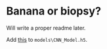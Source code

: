 # Banana or biopsy? 

Will write a proper readme later. 

Add [this]('https://drive.google.com/file/d/1E5Be-URgZmei_8CYO6MtByKlBJFaBBHi/view?usp=sharing') to `models\CNN_Model.h5`. 
